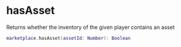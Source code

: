 # hasAsset

Returns whether the inventory of the given player contains an asset

```lua
marketplace.hasAsset(assetId: Number): Boolean
```
